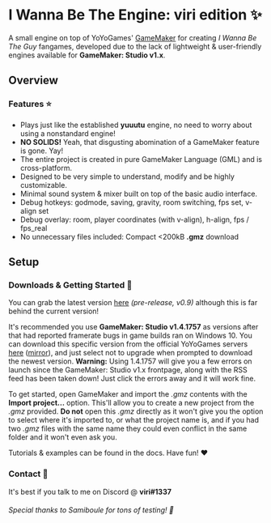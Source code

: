 # I Wanna Be The Engine: viri edition ✨

A small engine on top of YoYoGames' [GameMaker](https://www.yoyogames.com/gamemaker) for creating *I Wanna Be The Guy* fangames, developed due to the lack of lightweight & user-friendly engines available for  **GameMaker: Studio v1.x**.

## Overview
### Features ⭐

- Plays just like the established **yuuutu** engine, no need to worry about using a nonstandard engine!
- **NO SOLIDS!** Yeah, that disgusting abomination of a GameMaker feature is gone. Yay!
- The entire project is created in pure GameMaker Language (GML) and is cross-platform.
- Designed to be very simple to understand, modify and be highly customizable.
- Minimal sound system & mixer built on top of the basic audio interface.
- Debug hotkeys: godmode, saving, gravity, room switching, fps set, v-align set
- Debug overlay: room, player coordinates (with v-align), h-align, fps / fps_real
- No unnecessary files included: Compact <200kB **.gmz** download

## Setup
### Downloads & Getting Started 📰

You can grab the latest version
[here](https://github.com/notviri/iwbte-viri-edition/releases/download/v0.9/IWBTE.Viri.Edition.v0_9.gmz)
*(pre-release, v0.9)* although this is far behind the current version!
  
It's recommended you use **GameMaker: Studio v1.4.1757** as versions after that had reported framerate bugs in game builds ran on Windows 10. You can download this specific version from the official YoYoGames servers [here](http://store.yoyogames.com/downloads/gm-studio/GMStudio-Installer-1.4.1757.exe) ([mirror](https://mega.nz/#!Ayh2maAA!V9N_7ROqbfeyQ2_NQOqyiptjb9dp6j94EAsHEsPSyq0)), and just select not to upgrade when prompted to download the newest version. **Warning:** Using 1.4.1757 will give you a few errors on launch since the GameMaker: Studio v1.x frontpage, along with the RSS feed has been taken down! Just click the errors away and it will work fine.

To get started, open GameMaker and import the *.gmz* contents with the **Import project...** option. This'll allow you to create a new project from the *.gmz* provided.
**Do not** open this *.gmz* directly as it won't give you the option to select where it's imported to, or what the project name is, and if you had two *.gmz* files with the same name they could even conflict in the same folder and it won't even ask you.

Tutorials & examples can be found in the docs. Have fun! ❤

### Contact 💬

It's best if you talk to me on Discord @ **viri#1337**
  
  
###### Special thanks to Samiboule for tons of testing! 💖
